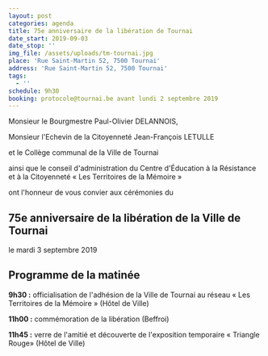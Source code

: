 ```yaml
---
layout: post
categories: agenda
title: 75e anniversaire de la libération de Tournai
date_start: 2019-09-03
date_stop: ''
img_file: /assets/uploads/tm-tournai.jpg
place: 'Rue Saint-Martin 52, 7500 Tournai'
address: 'Rue Saint-Martin 52, 7500 Tournai'
tags:
  - ''
schedule: 9h30
booking: protocole@tournai.be avant lundi 2 septembre 2019
---
```

Monsieur le Bourgmestre Paul-Olivier DELANNOIS,

Monsieur l'Echevin de la Citoyenneté Jean-François LETULLE

et le Collège communal de la Ville de Tournai

ainsi que le conseil d'administration du Centre d'Éducation à la Résistance
 et à la Citoyenneté « Les Territoires de la Mémoire »

ont l'honneur de vous convier aux cérémonies
 du 

## 75e anniversaire de la libération de la Ville de Tournai
 

le mardi 3 septembre 2019





## Programme de la matinée

**9h30 :** officialisation de l'adhésion de la Ville de Tournai au réseau
 « Les Territoires de la Mémoire » (Hôtel de Ville)

**11h00 :** commémoration de la libération (Beffroi)

**11h45 :** verre de l'amitié et découverte de l'exposition temporaire
 « Triangle Rouge» (Hôtel de Ville)
